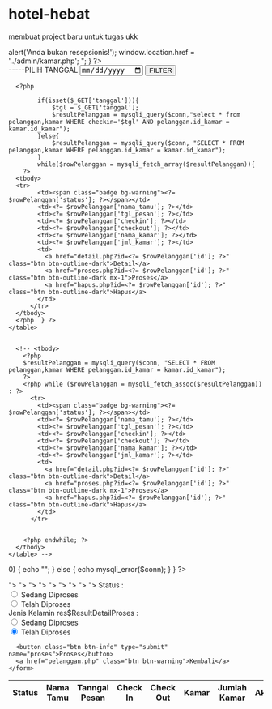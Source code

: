 # hotel-hebat
membuat project baru untuk tugas ukk

<!-- Awal resepsionis/pelanggan.php -->

<?php
session_start();

// koneksi ke database
$conn = mysqli_connect("localhost", "root", "", "hotel-hebat");

if (!isset($_SESSION["login"])) {
  header("Location: ./pelanggan.php");
  exit;
}
if ($_SESSION['role'] != "Resepsionis") {
  echo "
            <script>
                alert('Anda bukan resepsionis!');
                window.location.href = '../admin/kamar.php';
            </script>
        ";
}
?>

<!DOCTYPE html>
<html lang="en">

<head>
  <meta charset="UTF-8">
  <meta http-equiv="X-UA-Compatible" content="IE=edge">
  <meta name="viewport" content="width=device-width, initial-scale=1.0">
  <!-- CSS Bootstrap -->
  <link rel="stylesheet" href="../vendor/bootstrap.min.css">
  <!-- Data Tabel -->
  <link rel="stylesheet" href="../vendor/dataTables.bootstrap5.min.css">
  <script src="../vendor/jquery-3.5.1.js"></script>
  <script src="../vendor/jquery.dataTables.min.js"></script>
  <script src="../vendor//dataTables.bootstrap5.min.js"></script>
  <title>Pelanggan</title>
</head>

<body style="margin-top: 80px;">
  <!-- Navbar -->
  <?php
  include './navbar.php'
  ?>
  <!-- Navbar -->

<!-- Tombol filter tanggal -->
<form method="get">
			<label>-----PILIH TANGGAL</label>
			<input type="date" name="tanggal">
			<input type="submit" value="FILTER">
		</form>

<!-- Akhr filter -->

  <!-- Tampil -->
  <div class="container-fluid card-body">
    <table id="pelanggan" class="table table-striped" style="width:100%">
      <thead class="bg-dark text-light">
        <tr>
          <th>Status</th>
          <th>Nama Tamu</th>
          <th>Tanngal Pesan</th>
          <th>Check In</th>
          <th>Check Out</th>
          <th>Kamar</th>
          <th>Jumlah Kamar</th>
          <th class="text-center">Aksi</th>
        </tr>
      </thead>

      <?php 
 
			if(isset($_GET['tanggal'])){
				$tgl = $_GET['tanggal'];
				$resultPelanggan = mysqli_query($conn,"select * from pelanggan,kamar WHERE checkin='$tgl' AND pelanggan.id_kamar = kamar.id_kamar");
			}else{
				$resultPelanggan = mysqli_query($conn, "SELECT * FROM pelanggan,kamar WHERE pelanggan.id_kamar = kamar.id_kamar");
			}
			while($rowPelanggan = mysqli_fetch_array($resultPelanggan)){
        ?>
      <tbody>
      <tr>
            <td><span class="badge bg-warning"><?= $rowPelanggan['status']; ?></span></td>
            <td><?= $rowPelanggan['nama_tamu']; ?></td>
            <td><?= $rowPelanggan['tgl_pesan']; ?></td>
            <td><?= $rowPelanggan['checkin']; ?></td>
            <td><?= $rowPelanggan['checkout']; ?></td>
            <td><?= $rowPelanggan['nama_kamar']; ?></td>
            <td><?= $rowPelanggan['jml_kamar']; ?></td>
            <td>
              <a href="detail.php?id=<?= $rowPelanggan['id']; ?>" class="btn btn-outline-dark">Detail</a>
              <a href="proses.php?id=<?= $rowPelanggan['id']; ?>" class="btn btn-outline-dark mx-1">Proses</a>
              <a href="hapus.php?id=<?= $rowPelanggan['id']; ?>" class="btn btn-outline-dark">Hapus</a>
            </td>
          </tr>
      </tbody>
      <?php  } ?>
    </table>


      <!-- <tbody>
        <?php
        $resultPelanggan = mysqli_query($conn, "SELECT * FROM pelanggan,kamar WHERE pelanggan.id_kamar = kamar.id_kamar");
        ?>
        <?php while ($rowPelanggan = mysqli_fetch_assoc($resultPelanggan)) : ?>
          <tr>
            <td><span class="badge bg-warning"><?= $rowPelanggan['status']; ?></span></td>
            <td><?= $rowPelanggan['nama_tamu']; ?></td>
            <td><?= $rowPelanggan['tgl_pesan']; ?></td>
            <td><?= $rowPelanggan['checkin']; ?></td>
            <td><?= $rowPelanggan['checkout']; ?></td>
            <td><?= $rowPelanggan['nama_kamar']; ?></td>
            <td><?= $rowPelanggan['jml_kamar']; ?></td>
            <td>
              <a href="detail.php?id=<?= $rowPelanggan['id']; ?>" class="btn btn-outline-dark">Detail</a>
              <a href="proses.php?id=<?= $rowPelanggan['id']; ?>" class="btn btn-outline-dark mx-1">Proses</a>
              <a href="hapus.php?id=<?= $rowPelanggan['id']; ?>" class="btn btn-outline-dark">Hapus</a>
            </td>
          </tr>


        <?php endwhile; ?>
      </tbody>
    </table> -->
  </div>
  <!-- Tampil -->

  <!-- Bootstrap JS -->
  <script src="../vendor/bootstrap.bundle.min.js"></script>
  <!-- Data Tabel -->
  <script>
    $(document).ready(function() {
      $('#pelanggan').DataTable();
    });
  </script>

</body>

</html>
<!-- Akhir resepsionis/pelanggan.php -->



<!-- Awal resepsionis/proses.php -->
<?php
// koneksi ke database
$conn = mysqli_connect("localhost", "root", "", "hotel-hebat");
?>
<?php
function Proses($data)
{
  global $conn;

  $id = $_GET["id"];
  $nama_pemesan = htmlspecialchars($data["nama_pemesan"]);
  $email = htmlspecialchars($data["email"]);
  $hp = htmlspecialchars($data["hp"]);
  $nama_tamu = htmlspecialchars($data["nama_tamu"]);
  $tgl_pesan = htmlspecialchars($data["tgl_pesan"]);
  $checkin = htmlspecialchars($data["checkin"]);
  $checkout = htmlspecialchars($data["checkout"]);
  $jml_kamar = htmlspecialchars($data["jml_kamar"]);
  $status = htmlspecialchars($data["status"]);
  $id_kamar = htmlspecialchars($data["id_kamar"]);

  $queryProses = "UPDATE pelanggan SET
      id = $id,
      nama_pemesan = '$nama_pemesan',
      email = '$email',
      hp = '$hp',
      nama_tamu = '$nama_tamu',
      tgl_pesan = '$tgl_pesan',
      checkin = '$checkin',
      checkout = '$checkout',
      jml_kamar = '$jml_kamar',
      status = '$status',
      id_kamar = '$id_kamar'
      WHERE id = $id
    ";
  // var_dump($query); die;
  mysqli_query($conn, $queryProses);

  return mysqli_affected_rows($conn);
}

if (isset($_POST["proses"])) {

  if (Proses($_POST) > 0) {
    echo "<script>
      alert('Data berhasil di proses,silahkan cetak bukti pemesanan!');
      document.location.href = './pelanggan.php';
      </script>";
  } else {
    echo mysqli_error($conn);
  }
}
?>

<!DOCTYPE html>
<html lang="en">

<?php
// koneksi ke database
$conn = mysqli_connect("localhost", "root", "", "hotel-hebat");
// ambil data di URL
$id = $_GET["id"];
// query data berdasarkan id
$DetailProses = mysqli_query($conn, "SELECT * FROM pelanggan WHERE id = '$id'");
// ambil baris dari query
$ResultDetailProses = mysqli_fetch_assoc($DetailProses);
?>

<head>
  <meta charset="UTF-8">
  <meta http-equiv="X-UA-Compatible" content="IE=edge">
  <meta name="viewport" content="width=device-width, initial-scale=1.0">
  <!-- CSS Bootstrap -->
  <link rel="stylesheet" href="../vendor/bootstrap.min.css">
  <!-- Data Tabel -->
  <link rel="stylesheet" href="../vendor/dataTables.bootstrap5.min.css">
  <script src="../vendor/jquery-3.5.1.js"></script>
  <script src="../vendor/jquery.dataTables.min.js"></script>
  <script src="../vendor//dataTables.bootstrap5.min.js"></script>
  <title>Cetak</title>
</head>

<body style="margin-top: 80px;">
  <!-- Navbar -->
  <?php
  include './navbar.php'
  ?>
  <!-- Navbar -->

  <div class="container card p-2">
    <form action="" method="post">
      <input type="hidden" name="nama_pemesan" value="<?= $ResultDetailProses["nama_pemesan"]; ?>">
      <input type="hidden" name="email" value="<?= $ResultDetailProses["email"]; ?>">
      <input type="hidden" name="hp" value="<?= $ResultDetailProses["hp"]; ?>">
      <input type="hidden" name="nama_tamu" value="<?= $ResultDetailProses["nama_tamu"]; ?>">
      <input type="hidden" name="tgl_pesan" value="<?= $ResultDetailProses["tgl_pesan"]; ?>">
      <input type="hidden" name="checkin" value="<?= $ResultDetailProses["checkin"]; ?>">
      <input type="hidden" name="checkout" value="<?= $ResultDetailProses["checkout"]; ?>">
      <input type="hidden" name="jml_kamar" value="<?= $ResultDetailProses["jml_kamar"]; ?>">
      <input type="hidden" name="id_kamar" value="<?= $ResultDetailProses["id_kamar"]; ?>">
      <?php if ($ResultDetailProses['status'] == 'Sedang Diproses') : ?>
        <label class="form-label">Status :</label>
        <div class="form-check">
          <input class="form-check-input" type="radio" name="status" id="status1" value="Sedang Diproses" style="background-color:transparent" checked>
          <label class="form-check-label" for="status1">
            Sedang Diproses
          </label>
        </div>
        <div class="form-check">
          <input class="form-check-input" type="radio" name="status" id="status2" value="Telah Diproses" style="background-color:transparent">
          <label class="form-check-label" for="status2">
            Telah Diproses
          </label>
        </div>
      <?php endif; ?>
      <?php if ($ResultDetailProses['status'] == 'Telah Diproses') : ?>
        <label class="form-label">Jenis Kelamin res$ResultDetailProses :</label>
        <div class="form-check">
          <input class="form-check-input" type="radio" name="status" id="status1" value="Sedang Diproses" style="background-color:transparent">
          <label class="form-check-label" for="status1">
            Sedang Diproses
          </label>
        </div>
        <div class="form-check">
          <input class="form-check-input" type="radio" name="status" id="status2" value="Telah Diproses" style="background-color:transparent" checked>
          <label class="form-check-label" for="status2">
            Telah Diproses
          </label>
        </div>
      <?php endif; ?>

      <button class="btn btn-info" type="submit" name="proses">Proses</button>
      <a href="pelanggan.php" class="btn btn-warning">Kembali</a>
    </form>
  </div>

  <!-- Bootstrap JS -->
  <script src="../vendor/bootstrap.bundle.min.js"></script>

</body>

</html>
<!-- Akhir resepsionis/proses.php -->
